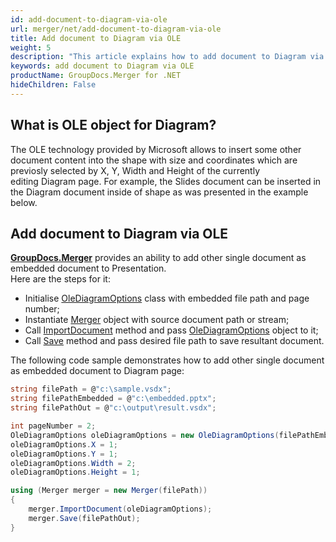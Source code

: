 ```yaml
---
id: add-document-to-diagram-via-ole
url: merger/net/add-document-to-diagram-via-ole
title: Add document to Diagram via OLE
weight: 5
description: "This article explains how to add document to Diagram via OLE with GroupDocs.Merger within your .NET applications."
keywords: add document to Diagram via OLE
productName: GroupDocs.Merger for .NET
hideChildren: False
---
```

## What is OLE object for Diagram?

The OLE technology provided by Microsoft allows to insert some other document content into the shape with size and coordinates which are previosly selected by X, Y, Width and Height of the currently editing Diagram page. For example, the Slides document can be inserted in the Diagram document inside of shape as was presented in the example below.

## Add document to Diagram via OLE

**[GroupDocs.Merger](https://products.groupdocs.com/merger/net)** provides an ability to add other single document as embedded document to Presentation.   
Here are the steps for it:

*   Initialise [OleDiagramOptions](https://reference.groupdocs.com/merger/net/groupdocs.merger.domain.options/olediagramoptions) class with embedded file path and page number;
*   Instantiate [Merger](https://reference.groupdocs.com/merger/net/groupdocs.merger/merger) object with source document path or stream;
*   Call [ImportDocument](https://reference.groupdocs.com/merger/net/groupdocs.merger/merger/importdocument) method and pass [OleDiagramOptions](https://reference.groupdocs.com/merger/net/groupdocs.merger.domain.options/olediagramoptions) object to it;
*   Call [Save](https://reference.groupdocs.com/merger/net/groupdocs.merger/merger/save/#save_1) method and pass desired file path to save resultant document.

The following code sample demonstrates how to add other single document as embedded document to Diagram page:

```csharp
string filePath = @"c:\sample.vsdx";
string filePathEmbedded = @"c:\embedded.pptx";
string filePathOut = @"c:\output\result.vsdx";

int pageNumber = 2;
OleDiagramOptions oleDiagramOptions = new OleDiagramOptions(filePathEmbedded, pageNumber);
oleDiagramOptions.X = 1;
oleDiagramOptions.Y = 1;
oleDiagramOptions.Width = 2;
oleDiagramOptions.Height = 1;

using (Merger merger = new Merger(filePath))
{
    merger.ImportDocument(oleDiagramOptions);
    merger.Save(filePathOut);
}

```
